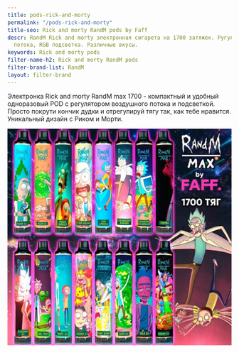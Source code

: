 ```yaml
---
title: pods-rick-and-morty
permalink: "/pods-rick-and-morty"
title-seo: Rick and morty ️RandM pods by Faff
descr: ️RandM Rick and morty электронная сигарета на 1700 затяжек. Ругулятор воздушного
  потока, RGB подсветка. Различные вкусы.
keywords: Rick and morty pods
filter-name-h2: Rick and morty ️RandM pods
filter-brand-list: RandM
layout: filter-brand
---
```


Электронка Rick and morty RandM max 1700 - компактный и удобный одноразовый POD с регулятором воздушного потока и подсветкой. Просто покрути кончик дудки и отрегулируй тягу так, как тебе нравится. Уникальный дизайн с Риком и Морти.
<div class="mb-3">
	<img class="img-fluid" src="/img/products/odnorazki/rick/randm-max-1700-all.jpg" alt="Электронная сигарета rick and morty randm max 1700 by faff">
</div>
